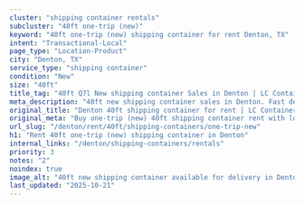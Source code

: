 ```yaml
---
cluster: "shipping container rentals"
subcluster: "40ft one-trip (new)"
keyword: "40ft one-trip (new) shipping container for rent Denton, TX"
intent: "Transactional-Local"
page_type: "Location-Product"
city: "Denton, TX"
service_type: "shipping container"
condition: "New"
size: "40ft"
title_tag: "40ft Q7l New shipping container Sales in Denton | LC Container"
meta_description: "40ft new shipping container sales in Denton. Fast delivery, competitive pricing. Serving shipping containers area. Quote ID: DN3. Call (214) 524-4168 for your free quote today."
original_title: "Denton 40ft shipping container for rent | LC Container"
original_meta: "Buy one-trip (new) 40ft shipping container rent with local delivery in Denton, TX. LC Container — local Since 2003. Request a fast quote today."
url_slug: "/denton/rent/40ft/shipping-containers/one-trip-new"
h1: "Rent 40ft one-trip (new) shipping container in Denton"
internal_links: "/denton/shipping-containers/rentals"
priority: 3
notes: "2"
noindex: true
image_alt: "40ft new shipping container available for delivery in Denton"
last_updated: "2025-10-21"
---
```


<!-- TODO: Add unique city/inventory copy, images, and internal links here. -->
